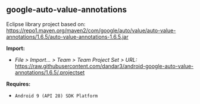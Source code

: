 ## google-auto-value-annotations

Eclipse library project based on:<br/>
https://repo1.maven.org/maven2/com/google/auto/value/auto-value-annotations/1.6.5/auto-value-annotations-1.6.5.jar

**Import:**
- _File > Import... > Team > Team Project Set > URL:_<br/>
  https://raw.githubusercontent.com/dandar3/android-google-auto-value-annotations/1.6.5/.projectset

**Requires:**
- `Android 9 (API 28) SDK Platform`